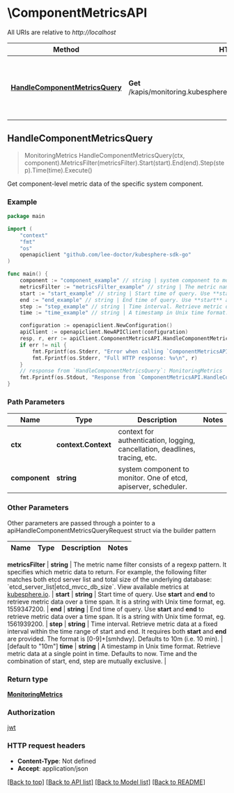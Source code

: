 # \ComponentMetricsAPI

All URIs are relative to *http://localhost*

Method | HTTP request | Description
------------- | ------------- | -------------
[**HandleComponentMetricsQuery**](ComponentMetricsAPI.md#HandleComponentMetricsQuery) | **Get** /kapis/monitoring.kubesphere.io/v1alpha3/components/{component} | Get component-level metric data of the specific system component.



## HandleComponentMetricsQuery

> MonitoringMetrics HandleComponentMetricsQuery(ctx, component).MetricsFilter(metricsFilter).Start(start).End(end).Step(step).Time(time).Execute()

Get component-level metric data of the specific system component.

### Example

```go
package main

import (
	"context"
	"fmt"
	"os"
	openapiclient "github.com/lee-doctor/kubesphere-sdk-go"
)

func main() {
	component := "component_example" // string | system component to monitor. One of etcd, apiserver, scheduler.
	metricsFilter := "metricsFilter_example" // string | The metric name filter consists of a regexp pattern. It specifies which metric data to return. For example, the following filter matches both etcd server list and total size of the underlying database: `etcd_server_list|etcd_mvcc_db_size`. View available metrics at [kubesphere.io](https://v2-0.docs.kubesphere.io/docs/api-reference/monitoring-metrics/). (optional)
	start := "start_example" // string | Start time of query. Use **start** and **end** to retrieve metric data over a time span. It is a string with Unix time format, eg. 1559347200.  (optional)
	end := "end_example" // string | End time of query. Use **start** and **end** to retrieve metric data over a time span. It is a string with Unix time format, eg. 1561939200.  (optional)
	step := "step_example" // string | Time interval. Retrieve metric data at a fixed interval within the time range of start and end. It requires both **start** and **end** are provided. The format is [0-9]+[smhdwy]. Defaults to 10m (i.e. 10 min). (optional) (default to "10m")
	time := "time_example" // string | A timestamp in Unix time format. Retrieve metric data at a single point in time. Defaults to now. Time and the combination of start, end, step are mutually exclusive. (optional)

	configuration := openapiclient.NewConfiguration()
	apiClient := openapiclient.NewAPIClient(configuration)
	resp, r, err := apiClient.ComponentMetricsAPI.HandleComponentMetricsQuery(context.Background(), component).MetricsFilter(metricsFilter).Start(start).End(end).Step(step).Time(time).Execute()
	if err != nil {
		fmt.Fprintf(os.Stderr, "Error when calling `ComponentMetricsAPI.HandleComponentMetricsQuery``: %v\n", err)
		fmt.Fprintf(os.Stderr, "Full HTTP response: %v\n", r)
	}
	// response from `HandleComponentMetricsQuery`: MonitoringMetrics
	fmt.Fprintf(os.Stdout, "Response from `ComponentMetricsAPI.HandleComponentMetricsQuery`: %v\n", resp)
}
```

### Path Parameters


Name | Type | Description  | Notes
------------- | ------------- | ------------- | -------------
**ctx** | **context.Context** | context for authentication, logging, cancellation, deadlines, tracing, etc.
**component** | **string** | system component to monitor. One of etcd, apiserver, scheduler. | 

### Other Parameters

Other parameters are passed through a pointer to a apiHandleComponentMetricsQueryRequest struct via the builder pattern


Name | Type | Description  | Notes
------------- | ------------- | ------------- | -------------

 **metricsFilter** | **string** | The metric name filter consists of a regexp pattern. It specifies which metric data to return. For example, the following filter matches both etcd server list and total size of the underlying database: &#x60;etcd_server_list|etcd_mvcc_db_size&#x60;. View available metrics at [kubesphere.io](https://v2-0.docs.kubesphere.io/docs/api-reference/monitoring-metrics/). | 
 **start** | **string** | Start time of query. Use **start** and **end** to retrieve metric data over a time span. It is a string with Unix time format, eg. 1559347200.  | 
 **end** | **string** | End time of query. Use **start** and **end** to retrieve metric data over a time span. It is a string with Unix time format, eg. 1561939200.  | 
 **step** | **string** | Time interval. Retrieve metric data at a fixed interval within the time range of start and end. It requires both **start** and **end** are provided. The format is [0-9]+[smhdwy]. Defaults to 10m (i.e. 10 min). | [default to &quot;10m&quot;]
 **time** | **string** | A timestamp in Unix time format. Retrieve metric data at a single point in time. Defaults to now. Time and the combination of start, end, step are mutually exclusive. | 

### Return type

[**MonitoringMetrics**](MonitoringMetrics.md)

### Authorization

[jwt](../README.md#jwt)

### HTTP request headers

- **Content-Type**: Not defined
- **Accept**: application/json

[[Back to top]](#) [[Back to API list]](../README.md#documentation-for-api-endpoints)
[[Back to Model list]](../README.md#documentation-for-models)
[[Back to README]](../README.md)

